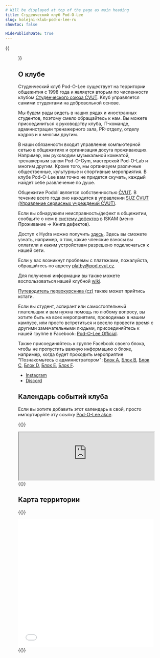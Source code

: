 ```yaml
---
# Will be displayed at top of the page as main heading
title: Студенческий клуб Pod-O-Lee
slug: kolejni-klub-pod-o-lee-ru
showtoc: false

HidePublishDate: true
---
```


{{<figure src="panorama.jpg" alt="Panorama" loading=eager >}}

## О клубе

Студенческий клуб Pod-O-Lee существует на территории общежития с 1998 года и является вторым по численности клубом [Студенческого союза ČVUT](https://su.cvut.cz/). Клуб управляется самими студентами на добровольной основе.

Мы будем рады видеть в наших рядах и иностранных студентов, поэтому смело обращайтесь к нам. Вы можете присоединиться к руководству клуба, IT-команде, администрации тренажерного зала, PR-отделу, отделу кадров и к многим другим.

В наши обязанности входит управление компьютерной сетью в общежитиях и организация досуга проживающих. Например, мы руководим музыкальной комнатой, тренажерным залом Pod-O-Gym, мастерской Pod-O-Lab и многим другим. Кроме того, мы организуем различные общественные, культурные и спортивные мероприятия. В клубе Pod-O-Lee вам точно не придется скучать, каждый найдет себе развлечение по душе.

Общежитие Podolí является собственностью [ČVUT](https://cvut.cz/). В течение всего года оно находится в управлении [SUZ ČVUT (Управление сервисных учреждений ČVUT)](https://www.suz.cvut.cz/cz/dlouhodobe-ubytovani/koleje-podoli).

Если вы обнаружили неисправность/дефект в общежитии, сообщите о нем в [систему дефектов](https://web.suz.cvut.cz/KnihaZavad) в ISKAM (меню Проживание -> Книга дефектов).

Доступ к Hydra можно получить [здесь](https://hydra.pod.cvut.cz/). Здесь вы сможете узнать, например, о том, какие членские взносы вы оплатили и каким устройствам разрешено подключаться к нашей сети.

Если у вас возникнут проблемы с платежами, пожалуйста, обращайтесь по адресу <platby@pod.cvut.cz>.

Для получения информации вы также можете воспользоваться нашей клубной [wiki](https://wiki.pod.cvut.cz/).

[Путеводитель первокурсника (cz)](AP_CZ.pdf) также может прийтись кстати.

Если вы студент, аспирант или самостоятельный плательщик и вам нужна помощь по любому вопросу, вы хотите быть на всех мероприятиях, проводимых в нашем кампусе, или просто встретиться и весело провести время с другими замечательными людьми, присоединяйтесь к нашей группе в Facebook: [Pod-O-Lee Official](https://www.facebook.com/groups/klub.Podolee/).

Также присоединяйтесь к группе Facebook своего блока, чтобы не пропустить важную информацию о блоке, например, когда будет проходить мероприятие "Познакомьтесь с администратором": [Блок A](http://www.facebook.com/groups/A.Podolee/), [Блок B](http://www.facebook.com/groups/B.Podolee/), [Блок C](http://www.facebook.com/groups/C.Podolee/), [Блок D](http://www.facebook.com/groups/D.Podolee/), [Блок E](https://www.facebook.com/groups/E.Podolee/), [Блок F](http://www.facebook.com/groups/F.Podolee/).

- [Instagram](https://www.instagram.com/pod_o_lee/)
- [Discord](https://discord.gg/bSP7qnZY5y)

## Календарь событий клуба

Если вы хотите добавить этот календарь в свой, просто импортируйте эту ссылку [Pod-O-Lee akce](https://cloud.pod.cvut.cz/remote.php/dav/public-calendars/666q8eA7DaPq6K6e?export).

{{<rawhtml>}}
<iframe id="pod-events-calendar" loading="lazy" width="100%" allowfullscreen=true src="https://cloud.pod.cvut.cz/index.php/apps/calendar/embed/666q8eA7DaPq6K6e"></iframe>
{{</rawhtml>}}

## Карта территории

{{<rawhtml>}}
<iframe loading="lazy" width="100%" height="400px" frameborder="0" allowfullscreen=true src="//umap.openstreetmap.fr/en/map/mapa-arealu-koleji-podoli_580764?scaleControl=false&miniMap=false&scrollWheelZoom=false&zoomControl=true&allowEdit=false&moreControl=true&searchControl=null&tilelayersControl=null&embedControl=null&datalayersControl=true&onLoadPanel=undefined&captionBar=false"></iframe>
{{</rawhtml>}}

